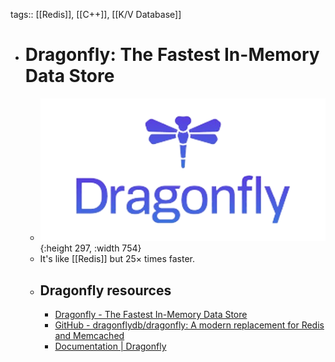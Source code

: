 tags:: [[Redis]], [[C++]], [[K/V Database]]

- # Dragonfly: The Fastest In-Memory Data Store
	- ![dragonfly_db.png](../assets/dragonfly_db_1704014901921_0.png){:height 297, :width 754}
	- It's like [[Redis]] but 25× times faster.
	- ## Dragonfly resources
		- [Dragonfly - The Fastest In-Memory Data Store](https://www.dragonflydb.io/)
		- [GitHub - dragonflydb/dragonfly: A modern replacement for Redis and Memcached](https://github.com/dragonflydb/dragonfly)
		- [Documentation | Dragonfly](https://www.dragonflydb.io/docs)